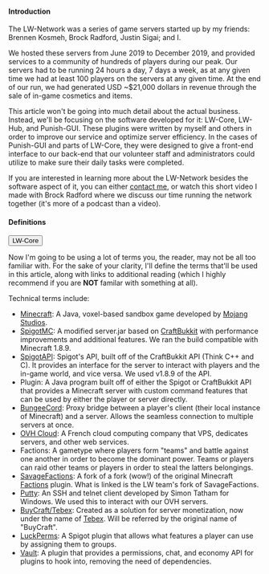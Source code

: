 #### <span class="span-underline">Introduction</span>

The LW-Network was a series of game servers started up by my friends: Brennen Kosmeh, Brock Radford, Justin Sigai; and I.

We hosted these servers from June 2019 to December 2019, and provided services to a community of hundreds of players during our peak. Our servers had to be running 24 hours a day, 7 days a week, as at any given time we had
at least 100 players on the servers at any given time. At the end of our run, we had generated USD ~$21,000 dollars in revenue through the sale of in-game cosmetics and items.

This article won't be going into much detail about the actual business. Instead, we'll be focusing on the software developed for it: LW-Core, LW-Hub, and Punish-GUI. These plugins were written by myself and others in order to improve our service and optimize server efficiency. In the cases of Punish-GUI and parts of LW-Core, they were designed to give a front-end interface to our back-end that our volunteer staff and administrators could utilize to make sure their daily tasks were completed.

If you are interested in learning more about the LW-Network besides the software aspect of it, you can either [contact me](https://www.darrenbentler.com/contact), or watch this short video I made with Brock Radford where we discuss our time running the network together (it's more of a podcast than a video).

#### <span class="span-underline">Definitions</span>

<div class="container center-text spacer-25px">
    <a href="https://github.com/dbentler/LW-Core">
        <button type="button" id="back" onclick="" class="btn btn-dark btn-lg">LW-Core</button>
    </a>
</div>

Now I'm going to be using a lot of terms you, the reader, may not be all too familiar with. For the sake of your clarity, I'll define the terms that'll be used in this article, along with links to additional reading (which I highly recommend if you are **NOT** familar with something at all).

Technical terms include:

- [Minecraft](https://en.wikipedia.org/wiki/Minecraft): A Java, voxel-based sandbox game developed by [Mojang Studios](https://en.wikipedia.org/wiki/Mojang_Studios).
- [SpigotMC](https://www.spigotmc.org/wiki/about-spigot/): A modified server.jar based on [CraftBukkit](https://dev.bukkit.org/) with performance improvements and additional features. We ran the build compatible with Minecraft 1.8.9.
- [SpigotAPI](https://hub.spigotmc.org/javadocs/bukkit/): Spigot's API, built off of the CraftBukkit API (Think C++ and C). It provides an interface for the server to interact with players and the in-game world, and vice versa. We used v1.8.9 of the API.
- Plugin: A Java program built off of either the Spigot or CraftBukkit API that provides a Minecraft server with custom command features that can be used by either the player or server directly.
- [BungeeCord](https://www.spigotmc.org/wiki/about-bungeecord/): Proxy bridge between a player's client (their local instance of Minecraft) and a server. Allows the seamless connection to multiple servers at once.
- [OVH Cloud](https://www.ovh.com/world/): A French cloud computing company that VPS, dedicates servers, and other web services.
- Factions: A gametype where players form "teams" and battle against one another in order to become the dominant power. Teams or players can raid other teams or players in order to steal the latters belongings.
- [SavageFactions](https://github.com/lonewolvespvp/SavageFactions): A fork of a fork (wow!) of the original Minecraft [Factions](https://www.spigotmc.org/resources/factions.1900/) plugin. What is linked is the LW team's fork of SavageFactions.
- [Putty](https://www.putty.org/): An SSH and telnet client developed by Simon Tatham for Windows. We used this to interact with our OVH servers.
- [BuyCraft/Tebex](https://www.spigotmc.org/resources/buycraft.336/): Created as a solution for server monetization, now under the name of [Tebex](https://www.tebex.io/). Will be referred by the original name of "BuyCraft".
- [LuckPerms](https://www.spigotmc.org/resources/luckperms.28140/): A Spigot plugin that allows what features a player can use by assigning them to groups.
- [Vault](https://github.com/milkbowl/Vault): A plugin that provides a permissions, chat, and economy API for plugins to hook into, removing the need of dependencies.



